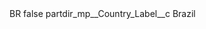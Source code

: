 <?xml version="1.0" encoding="UTF-8"?>
<CustomMetadata xmlns="http://soap.sforce.com/2006/04/metadata" xmlns:xsi="http://www.w3.org/2001/XMLSchema-instance" xmlns:xsd="http://www.w3.org/2001/XMLSchema">
    <label>BR</label>
    <protected>false</protected>
    <values>
        <field>partdir_mp__Country_Label__c</field>
        <value xsi:type="xsd:string">Brazil</value>
    </values>
</CustomMetadata>

